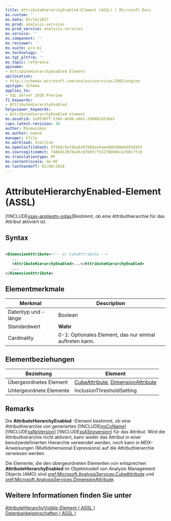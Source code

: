 ```yaml
---
title: AttributeHierarchyEnabled-Element (ASSL) | Microsoft Docs
ms.custom: ''
ms.date: 03/14/2017
ms.prod: analysis-services
ms.prod_service: analysis-services
ms.service: ''
ms.component: ''
ms.reviewer: ''
ms.suite: pro-bi
ms.technology: ''
ms.tgt_pltfrm: ''
ms.topic: reference
apiname:
- AttributeHierarchyEnabled Element
apilocation:
- http://schemas.microsoft.com/analysisservices/2003/engine
apitype: Schema
applies_to:
- SQL Server 2016 Preview
f1_keywords:
- AttributeHierarchyEnabled
helpviewer_keywords:
- AttributeHierarchyEnabled element
ms.assetid: 1e95307f-530e-4e98-a0e1-2b0462d330a3
caps.latest.revision: 38
author: Minewiskan
ms.author: owend
manager: kfile
ms.workload: Inactive
ms.openlocfilehash: 8f5b6c9afdba0367685ee9aee0d036bb659103b3
ms.sourcegitcommit: f486d12078a45c87b0fcf52270b904ca7b0c7fc8
ms.translationtype: MT
ms.contentlocale: de-DE
ms.lasthandoff: 01/08/2018
---
```

# <a name="attributehierarchyenabled-element-assl"></a>AttributeHierarchyEnabled-Element (ASSL)
[!INCLUDE[ssas-appliesto-sqlas](../../../includes/ssas-appliesto-sqlas.md)]Bestimmt, ob eine Attributhierarchie für das Attribut aktiviert ist.  
  
## <a name="syntax"></a>Syntax  
  
```xml  
  
<DimensionAttribute><!-- or CubeAttribute -->  
   ...  
   <AttributeHierarchyEnabled>...</AttributeHierarchyEnabled>  
   ...  
</DimensionAttribute>  
```  
  
## <a name="element-characteristics"></a>Elementmerkmale  
  
|Merkmal|Description|  
|--------------------|-----------------|  
|Datentyp und -länge|Boolean|  
|Standardwert|**Wahr**|  
|Cardinality|0-1: Optionales Element, das nur einmal auftreten kann.|  
  
## <a name="element-relationships"></a>Elementbeziehungen  
  
|Beziehung|Element|  
|------------------|-------------|  
|Übergeordnetes Element|[CubeAttribute](../../../analysis-services/scripting/data-type/cubeattribute-data-type-assl.md), [DimensionAttribute](../../../analysis-services/scripting/data-type/dimensionattribute-data-type-assl.md)|  
|Untergeordnete Elemente|InclusionThresholdSetting|  
  
## <a name="remarks"></a>Remarks  
 Die **AttributeHierarchyEnabled** -Element bestimmt, ob eine Attributhierarchie von generierten [!INCLUDE[msCoName](../../../includes/msconame-md.md)] [!INCLUDE[ssNoVersion](../../../includes/ssnoversion-md.md)] [!INCLUDE[ssASnoversion](../../../includes/ssasnoversion-md.md)] für das Attribut. Wird die Attributhierarchie nicht aktiviert, kann weder das Attribut in einer benutzerdefinierten Hierarchie verwendet werden, noch kann in MDX-Anweisungen (Multidimensional Expressions) auf die Attributhierarchie verwiesen werden.  
  
 Die Elemente, die den übergeordneten Elementen von entsprechen **AttributeHierarchyEnabled** im Objektmodell von Analysis Management Objects (AMO) sind <xref:Microsoft.AnalysisServices.CubeAttribute> und <xref:Microsoft.AnalysisServices.DimensionAttribute>.  
  
## <a name="see-also"></a>Weitere Informationen finden Sie unter  
 [AttributeHierarchyVisible-Element &#40; ASSL &#41;](../../../analysis-services/scripting/properties/attributehierarchyvisible-element-assl.md)   
 [Datenbankeigenschaften &#40; ASSL &#41;](../../../analysis-services/scripting/properties/properties-assl.md)  
  
  
